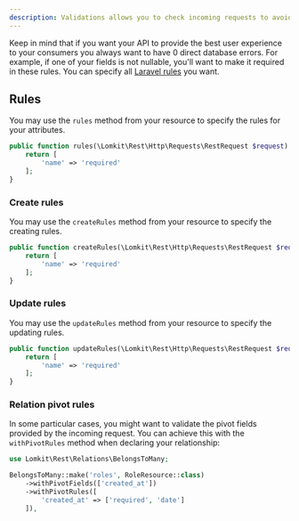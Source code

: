 ```yaml
---
description: Validations allows you to check incoming requests to avoid inconstancies in your database.
---
```


Keep in mind that if you want your API to provide the best user experience to your consumers you always want to have 0 direct database errors. For example, if one of your fields is not nullable, you'll want to make it required in these rules.
You can specify all [Laravel rules](https://laravel.com/docs/validation#available-validation-rules) you want.

## Rules

You may use the `rules` method from your resource to specify the rules for your attributes.

```php [UserResource.php]
public function rules(\Lomkit\Rest\Http\Requests\RestRequest $request) {
    return [
        'name' => 'required'
    ];
}
```

### Create rules

You may use the `createRules` method from your resource to specify the creating rules.

```php [UserResource.php]
public function createRules(\Lomkit\Rest\Http\Requests\RestRequest $request) {
    return [
        'name' => 'required'
    ];
}
```

### Update rules

You may use the `updateRules` method from your resource to specify the updating rules.

```php [UserResource.php]
public function updateRules(\Lomkit\Rest\Http\Requests\RestRequest $request) {
    return [
        'name' => 'required'
    ];
}
```

### Relation pivot rules

In some particular cases, you might want to validate the pivot fields provided by the incoming request. You can achieve this with the `withPivotRules` method when declaring your relationship:

```php
use Lomkit\Rest\Relations\BelongsToMany;

BelongsToMany::make('roles', RoleResource::class)
    ->withPivotFields(['created_at'])
    ->withPivotRules([
        'created_at' => ['required', 'date']
    ]),
```

